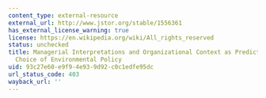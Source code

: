 ```yaml
---
content_type: external-resource
external_url: http://www.jstor.org/stable/1556361
has_external_license_warning: true
license: https://en.wikipedia.org/wiki/All_rights_reserved
status: unchecked
title: Managerial Interpretations and Organizational Context as Predictors of Corporate
  Choice of Environmental Policy
uid: 93c27e60-e9f9-4e93-9d92-c0c1edfe95dc
url_status_code: 403
wayback_url: ''
---
```

